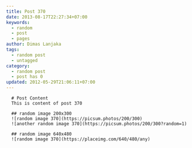 ```yaml
---
title: Post 370
date: 2013-08-17T22:27:34+07:00
keywords:
  - random
  - post
  - pages
author: Dimas Lanjaka
tags:
  - random post
  - untagged
category:
  - random post
  - post has 0
updated: 2012-05-29T21:06:11+07:00
---
```


      # Post Content
      This is content of post 370

      ## random image 200x300
      ![random image 370](https://picsum.photos/200/300)
      ![another random image 370](https://picsum.photos/200/300?random=1)

      ## random image 640x480
      ![random image 370](https://placeimg.com/640/480/any)
      